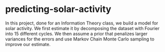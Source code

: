 # predicting-solar-activity

In this project, done for an Information Theory class, we build a model for solar activity.
We first estimate it by decomposing the dataset with Fourier into 15 different cycles.
We then assume a prior that penalizes larger variances for the errors and use Markov Chain Monte Carlo sampling to improve our estimate.
